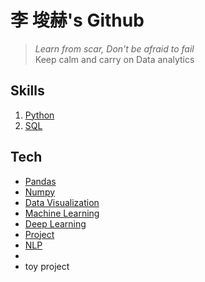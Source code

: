 # 李 埈赫's Github
> _Learn from scar, Don't be afraid to fail_  
> Keep calm and carry on
> Data analytics 


## Skills

1. [Python](https://github.com/unknown-jun/Python)
2. [SQL](https://github.com/unknown-jun/Oracle_SQL)

## Tech


- [Pandas](https://github.com/unknown-jun/Pandas)
- [Numpy](https://github.com/unknown-jun/Numpy)
- [Data Visualization](https://github.com/unknown-jun/Data-Visualization)
- [Machine Learning](https://github.com/unknown-jun/Machine_Learning)
- [Deep Learning](https://github.com/unknown-jun/Deep_learning)
- [Project](https://github.com/unknown-jun/seoul_data_contest)
- [NLP](https://github.com/unknown-jun/NLP_study)
-
- toy project 
